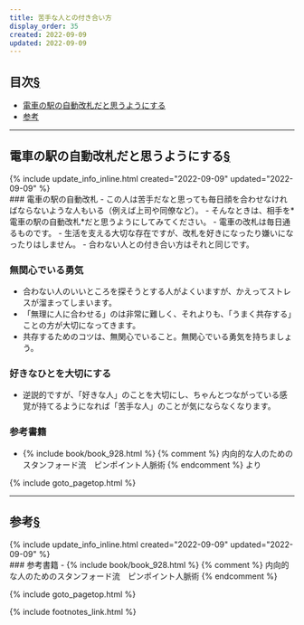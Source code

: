 ```yaml
---
title: 苦手な人との付き合い方
display_order: 35
created: 2022-09-09
updated: 2022-09-09
---
```


## <a name="index">目次</a><a class="heading-anchor-permalink" href="#目次">§</a>

<ul id="index_ul">
<li><a href="#電車の駅の自動改札だと思うようにする">電車の駅の自動改札だと思うようにする</a></li>
<li><a href="#参考">参考</a></li>
</ul>

* * *
## <a name="電車の駅の自動改札だと思うようにする">電車の駅の自動改札だと思うようにする</a><a class="heading-anchor-permalink" href="#電車の駅の自動改札だと思うようにする">§</a>
<div class="chapter-updated">{% include update_info_inline.html created="2022-09-09" updated="2022-09-09" %}</div>
### 電車の駅の自動改札
- この人は苦手だなと思っても毎日顔を合わせなければならないような人もいる（例えば上司や同僚など）。
- そんなときは、相手を*電車の駅の自動改札*だと思うようにしてみてください。
- 電車の改札は毎日通るものです。
- 生活を支える大切な存在ですが、改札を好きになったり嫌いになったりはしません。
- 合わない人との付き合い方はそれと同じです。

### 無関心でいる勇気
- 合わない人のいいところを探そうとする人がよくいますが、かえってストレスが溜まってしまいます。
- 「無理に人に合わせる」のは非常に難しく、それよりも、「うまく共存する」ことの方が大切になってきます。
- 共存するためのコツは、無関心でいること。無関心でいる勇気を持ちましょう。

### 好きなひとを大切にする
- 逆説的ですが、「好きな人」のことを大切にし、ちゃんとつながっている感覚が持てるようになれば「苦手な人」のことが気にならなくなります。

### 参考書籍
- {% include book/book_928.html %} {% comment %} 内向的な人のためのスタンフォード流　ピンポイント人脈術 {% endcomment %} より

{% include goto_pagetop.html %}

* * *
## <a name="参考">参考</a><a class="heading-anchor-permalink" href="#参考">§</a>
<div class="chapter-updated">{% include update_info_inline.html created="2022-09-09" updated="2022-09-09" %}</div>
### 参考書籍
- {% include book/book_928.html %} {% comment %} 内向的な人のためのスタンフォード流　ピンポイント人脈術 {% endcomment %}

{% include goto_pagetop.html %}

{% include footnotes_link.html %}
